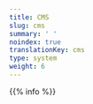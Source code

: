 ```yaml
---
title: CMS
slug: cms
summary: ' '
noindex: true
translationKey: cms
type: system
weight: 6
---
```

{{% info %}}
